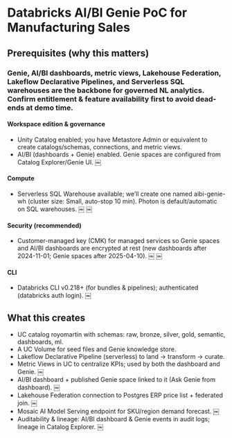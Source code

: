 # Databricks AI/BI Genie PoC for Manufacturing Sales

## Prerequisites (why this matters)

### Genie, AI/BI dashboards, metric views, Lakehouse Federation, Lakeflow Declarative Pipelines, and Serverless SQL warehouses are the backbone for governed NL analytics. Confirm entitlement & feature availability first to avoid dead-ends at demo time.

#### Workspace edition & governance
* Unity Catalog enabled; you have Metastore Admin or equivalent to create catalogs/schemas, connections, and metric views.
* AI/BI (dashboards + Genie) enabled. Genie spaces are configured from Catalog Explorer/Genie UI.  ￼

#### Compute
* Serverless SQL Warehouse available; we’ll create one named aibi-genie-wh (cluster size: Small, auto-stop 10 min). Photon is default/automatic on SQL warehouses.  ￼ ￼

#### Security (recommended)
* Customer-managed key (CMK) for managed services so Genie spaces and AI/BI dashboards are encrypted at rest (new dashboards after 2024-11-01; Genie spaces after 2025-04-10).  ￼ 
￼
#### CLI
* Databricks CLI v0.218+ (for bundles & pipelines); authenticated (databricks auth login).  ￼

## What this creates

* UC catalog royomartin with schemas: raw, bronze, silver, gold, semantic, dashboards, ml.
* A UC Volume for seed files and Genie knowledge store.
* Lakeflow Declarative Pipeline (serverless) to land → transform → curate.
* Metric Views in UC to centralize KPIs; used by both the dashboard and Genie.  ￼
* AI/BI dashboard + published Genie space linked to it (Ask Genie from dashboard).  ￼
* Lakehouse Federation connection to Postgres ERP price list + federated join.  ￼
* Mosaic AI Model Serving endpoint for SKU/region demand forecast.  ￼
* Auditability & lineage: AI/BI dashboard & Genie events in audit logs; lineage in Catalog Explorer.  ￼
